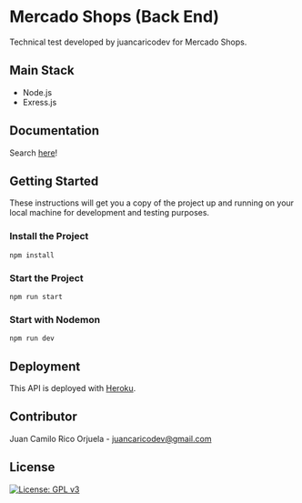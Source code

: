 # Mercado Shops (Back End)
Technical test developed by juancaricodev for Mercado Shops.

<!-- ## Demo
Visit the site [here]()! -->

## Main Stack
* Node.js
* Exress.js

## Documentation
Search [here](https://www.notion.so/Mercado-Shops-Prueba-T-cnica-cfef7affd99f4b9d92b2a021383ee711)!


## Getting Started
These instructions will get you a copy of the project up and running on your local machine for development and testing purposes.
### Install the Project

```
npm install
```
### Start the Project
```
npm run start
```
### Start with Nodemon
```
npm run dev
```

## Deployment
This API is deployed with [Heroku](https://www.heroku.com/).

## Contributor
Juan Camilo Rico Orjuela - <juancaricodev@gmail.com>

## License
[![License: GPL v3](https://img.shields.io/badge/License-GPLv3-blue.svg)](https://github.com/juancaricodev/mshops-back/blob/main/LICENSE)
